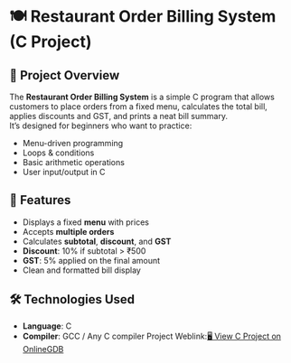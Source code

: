 # 🍽 Restaurant Order Billing System (C Project)

## 📌 Project Overview
The **Restaurant Order Billing System** is a simple C program that allows customers to place orders from a fixed menu, calculates the total bill, applies discounts and GST, and prints a neat bill summary.  
It’s designed for beginners who want to practice:
- Menu-driven programming
- Loops & conditions
- Basic arithmetic operations
- User input/output in C


## 🎯 Features
- Displays a fixed **menu** with prices
- Accepts **multiple orders**
- Calculates **subtotal**, **discount**, and **GST**
- **Discount**: 10% if subtotal > ₹500
- **GST**: 5% applied on the final amount
- Clean and formatted bill display



## 🛠 Technologies Used
- **Language**: C
- **Compiler**: GCC / Any C compiler 
Project Weblink:[🖥️ View C Project on OnlineGDB](https://onlinegdb.com/TCji4MEba)
